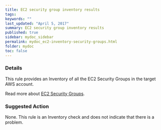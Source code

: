 ```yaml
---
title: EC2 security group inventory results
tags:
keywords: ""
last_updated: "April 5, 2017"
summary: EC2 security group inventory results
published: true
sidebar: mydoc_sidebar
permalink: mydoc_ec2-inventory-security-groups.html
folder: mydoc
toc: false
---
```


### Details  
This rule provides an Inventory of all the EC2 Security Groups in the target AWS account.  

Read more about [EC2 Security Groups](http://docs.aws.amazon.com/AWSEC2/latest/UserGuide/using-network-security.html).

### Suggested Action
None. This rule is an Inventory check and does not indicate that there is a problem.  
